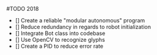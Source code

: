 #TODO 2018

- [] Create a reliable "modular autonomous" program
- [] Reduce redundancy in regards to robot initialization
- [] Integrate Bot class into codebase
- [] Use OpenCV to recognize glyphs
- [] Create a PID to reduce error rate